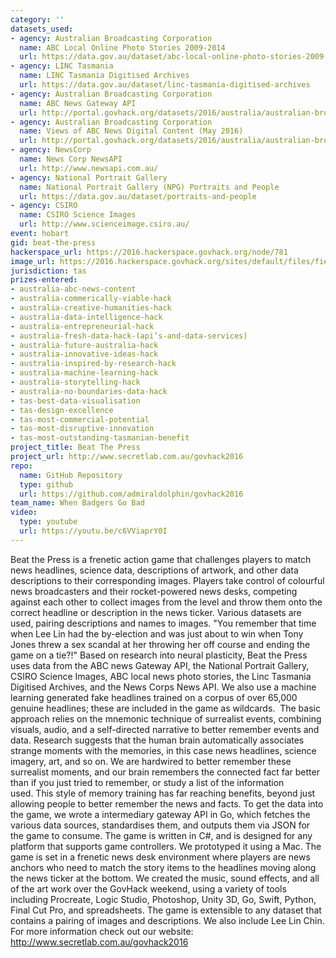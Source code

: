 ```yaml
---
category: ''
datasets_used:
- agency: Australian Broadcasting Corporation
  name: ABC Local Online Photo Stories 2009-2014
  url: https://data.gov.au/dataset/abc-local-online-photo-stories-2009-2014
- agency: LINC Tasmania
  name: LINC Tasmania Digitised Archives
  url: https://data.gov.au/dataset/linc-tasmania-digitised-archives
- agency: Australian Broadcasting Corporation
  name: ABC News Gateway API
  url: http://portal.govhack.org/datasets/2016/australia/australian-broadcasting-corporation/abc-gateway-api.html
- agency: Australian Broadcasting Corporation
  name: Views of ABC News Digital Content (May 2016)
  url: http://portal.govhack.org/datasets/2016/australia/australian-broadcasting-corporation/views-of-abc-news-digital-content-(may-2016).html
- agency: NewsCorp
  name: News Corp NewsAPI
  url: http://www.newsapi.com.au/
- agency: National Portrait Gallery
  name: National Portrait Gallery (NPG) Portraits and People
  url: https://data.gov.au/dataset/portraits-and-people
- agency: CSIRO
  name: CSIRO Science Images
  url: http://www.scienceimage.csiro.au/
event: hobart
gid: beat-the-press
hackerspace_url: https://2016.hackerspace.govhack.org/node/781
image_url: https://2016.hackerspace.govhack.org/sites/default/files/field/image/SplashFourbyuathreewithaborder%20copy.png
jurisdiction: tas
prizes-entered:
- australia-abc-news-content
- australia-commerically-viable-hack
- australia-creative-humanities-hack
- australia-data-intelligence-hack
- australia-entrepreneurial-hack
- australia-fresh-data-hack-(api’s-and-data-services)
- australia-future-australia-hack
- australia-innovative-ideas-hack
- australia-inspired-by-research-hack
- australia-machine-learning-hack
- australia-storytelling-hack
- australia-no-boundaries-data-hack
- tas-best-data-visualisation
- tas-design-excellence
- tas-most-commercial-potential
- tas-most-disruptive-innovation
- tas-most-outstanding-tasmanian-benefit
project_title: Beat The Press
project_url: http://www.secretlab.com.au/govhack2016
repo:
  name: GitHub Repository
  type: github
  url: https://github.com/admiraldolphin/govhack2016
team_name: When Badgers Go Bad
video:
  type: youtube
  url: https://youtu.be/c6VViaprY0I
---
```


Beat the Press is a frenetic action game that challenges players to match news headlines, science data, descriptions of artwork, and other data descriptions to their corresponding images.
Players take control of colourful news broadcasters and their rocket-powered news desks, competing against each other to collect images from the level and throw them onto the correct headline or description in the news ticker. Various datasets are used, pairing descriptions and names to images.
"You remember that time when Lee Lin had the by-election and was just about to win when Tony Jones threw a sex scandal at her throwing her off course and ending the game on a tie?!"
Based on research into neural plasticity, Beat the Press uses data from the ABC news Gateway API, the National Portrait Gallery, CSIRO Science Images, ABC local news photo stories, the Linc Tasmania Digitised Archives, and the News Corps News API. We also use a machine learning generated fake headlines trained on a corpus of over 65,000 genuine headlines; these are included in the game as wildcards. 
The basic approach relies on the mnemonic technique of surrealist events, combining visuals, audio, and a self-directed narrative to better remember events and data. Research suggests that the human brain automatically associates strange moments with the memories, in this case news headlines, science imagery, art, and so on. We are hardwired to better remember these surrealist moments, and our brain remembers the connected fact far better than if you just tried to remember, or study a list of the information used. This style of memory training has far reaching benefits, beyond just allowing people to better remember the news and facts.
To get the data into the game, we wrote a intermediary gateway API in Go, which fetches the various data sources, standardises them, and outputs them via JSON for the game to consume. The game is written in C#, and is designed for any platform that supports game controllers. We prototyped it using a Mac. The game is set in a frenetic news desk environment where players are news anchors who need to match the story items to the headlines moving along the news ticker at the bottom. We created the music, sound effects, and all of the art work over the GovHack weekend, using a variety of tools including Procreate, Logic Studio, Photoshop, Unity 3D, Go, Swift, Python, Final Cut Pro, and spreadsheets.
The game is extensible to any dataset that contains a pairing of images and descriptions. We also include Lee Lin Chin.
For more information check out our website: http://www.secretlab.com.au/govhack2016